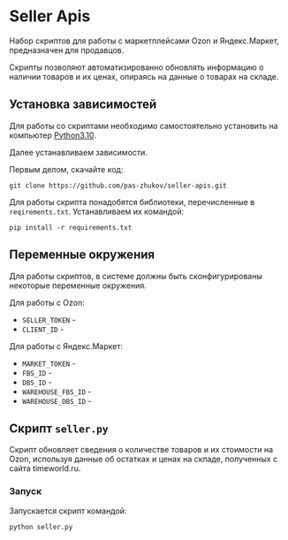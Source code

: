 # Seller Apis

Набор скриптов для работы с маркетплейсами Ozon и Яндекс.Маркет, предназначен для продавцов.

Скрипты позволяют автоматизированно обновлять информацию о наличии товаров и их ценах, опираясь на данные о товарах на складе.

## Установка зависимостей
Для работы со скриптами необходимо самостоятельно установить на компьютер [Python3.10](https://www.python.org/downloads/).

Далее устанавливаем зависимости.

Первым делом, скачайте код:
``` 
git clone https://github.com/pas-zhukov/seller-apis.git
```
Для работы скрипта понадобятся библиотеки, перечисленные в `reqirements.txt`.
Устанавливаем их командой:
```
pip install -r requirements.txt
```

## Переменные окружения

Для работы скриптов, в системе должны быть сконфигурированы некоторые переменные окружения.

Для работы с Ozon:

- `SELLER_TOKEN` - 
- `CLIENT_ID` - 

Для работы с Яндекс.Маркет:

- `MARKET_TOKEN` -
- `FBS_ID` - 
- `DBS_ID` - 
- `WAREHOUSE_FBS_ID` - 
- `WAREHOUSE_DBS_ID` - 

## Скрипт `seller.py`

Скрипт обновляет сведения о количестве товаров и их стоимости на Ozon, используя данные об остатках и ценах на складе, полученных с сайта timeworld.ru.

### Запуск

Запускается скрипт командой:

```shell
python seller.py
```